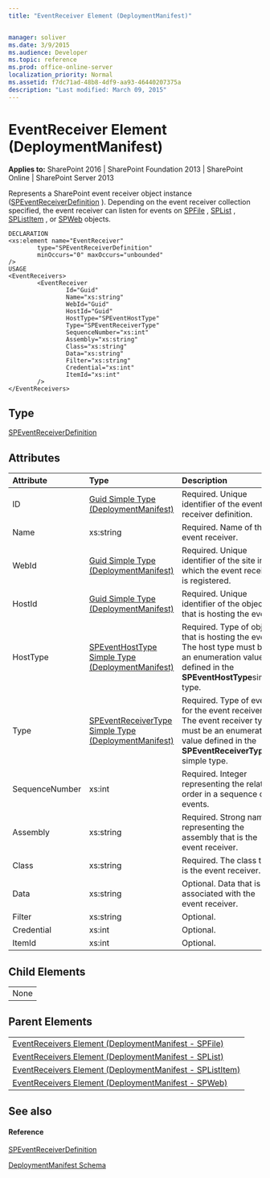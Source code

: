 ```yaml
---
title: "EventReceiver Element (DeploymentManifest)"


manager: soliver
ms.date: 3/9/2015
ms.audience: Developer
ms.topic: reference
ms.prod: office-online-server
localization_priority: Normal
ms.assetid: f7dc71ad-48b8-4df9-aa93-46440207375a
description: "Last modified: March 09, 2015"
---
```


# EventReceiver Element (DeploymentManifest)

 
  
 **Applies to:** SharePoint 2016 | SharePoint Foundation 2013 | SharePoint Online | SharePoint Server 2013 
  
Represents a SharePoint event receiver object instance ([SPEventReceiverDefinition](https://msdn.microsoft.com/library/Microsoft.SharePoint.SPEventReceiverDefinition.aspx) ). Depending on the event receiver collection specified, the event receiver can listen for events on [SPFile](https://msdn.microsoft.com/library/Microsoft.SharePoint.SPFile.aspx) , [SPList](https://msdn.microsoft.com/library/Microsoft.SharePoint.SPList.aspx) , [SPListItem](https://msdn.microsoft.com/library/Microsoft.SharePoint.SPListItem.aspx) , or [SPWeb](https://msdn.microsoft.com/library/Microsoft.SharePoint.SPWeb.aspx) objects. 
  
```
DECLARATION
<xs:element name="EventReceiver" 
        type="SPEventReceiverDefinition" 
        minOccurs="0" maxOccurs="unbounded" 
/>
USAGE
<EventReceivers>
        <EventReceiver
                Id="Guid"
                Name="xs:string"
                WebId="Guid"
                HostId="Guid"
                HostType="SPEventHostType"
                Type="SPEventReceiverType"
                SequenceNumber="xs:int"
                Assembly="xs:string"
                Class="xs:string"
                Data="xs:string"
                Filter="xs:string"
                Credential="xs:int"
                ItemId="xs:int"
        />
</EventReceivers>

```

## Type

[SPEventReceiverDefinition](https://msdn.microsoft.com/library/Microsoft.SharePoint.SPEventReceiverDefinition.aspx)
  
## Attributes

|**Attribute**|**Type**|**Description**|
|:-----|:-----|:-----|
|ID  <br/> |[Guid Simple Type (DeploymentManifest)](guid-simple-type-deploymentmanifest.md) <br/> |Required. Unique identifier of the event receiver definition.  <br/> |
|Name  <br/> |xs:string  <br/> |Required. Name of the event receiver.  <br/> |
|WebId  <br/> |[Guid Simple Type (DeploymentManifest)](guid-simple-type-deploymentmanifest.md) <br/> |Required. Unique identifier of the site in which the event receiver is registered.  <br/> |
|HostId  <br/> |[Guid Simple Type (DeploymentManifest)](guid-simple-type-deploymentmanifest.md) <br/> |Required. Unique identifier of the object that is hosting the event.  <br/> |
|HostType  <br/> |[SPEventHostType Simple Type (DeploymentManifest)](speventhosttype-simple-type-deploymentmanifest.md) <br/> |Required. Type of object that is hosting the event. The host type must be an enumeration value defined in the **SPEventHostType**simple type.  <br/> |
|Type  <br/> |[SPEventReceiverType Simple Type (DeploymentManifest)](speventreceivertype-simple-type-deploymentmanifest.md) <br/> |Required. Type of event for the event receiver. The event receiver type must be an enumeration value defined in the **SPEventReceiverType** simple type.  <br/> |
|SequenceNumber  <br/> |xs:int  <br/> |Required. Integer representing the relative order in a sequence of events.  <br/> |
|Assembly  <br/> |xs:string  <br/> |Required. Strong name representing the assembly that is the event receiver.  <br/> |
|Class  <br/> |xs:string  <br/> |Required. The class that is the event receiver.  <br/> |
|Data  <br/> |xs:string  <br/> |Optional. Data that is associated with the event receiver.  <br/> |
|Filter  <br/> |xs:string  <br/> |Optional.  <br/> |
|Credential  <br/> |xs:int  <br/> |Optional.  <br/> |
|ItemId  <br/> |xs:int  <br/> |Optional.  <br/> |
   
## Child Elements

||
|:-----|
|None |
   
## Parent Elements

||
|:-----|
|[EventReceivers Element (DeploymentManifest - SPFile)](eventreceivers-element-deploymentmanifestspfile.md) <br/> |
|[EventReceivers Element (DeploymentManifest - SPList)](eventreceivers-element-deploymentmanifestsplist.md) <br/> |
|[EventReceivers Element (DeploymentManifest - SPListItem)](eventreceivers-element-deploymentmanifestsplistitem.md) <br/> |
|[EventReceivers Element (DeploymentManifest - SPWeb)](eventreceivers-element-deploymentmanifestspweb.md) <br/> |
   
## See also

#### Reference

[SPEventReceiverDefinition](https://msdn.microsoft.com/library/Microsoft.SharePoint.SPEventReceiverDefinition.aspx)


[DeploymentManifest Schema](deploymentmanifest-schema.md)

